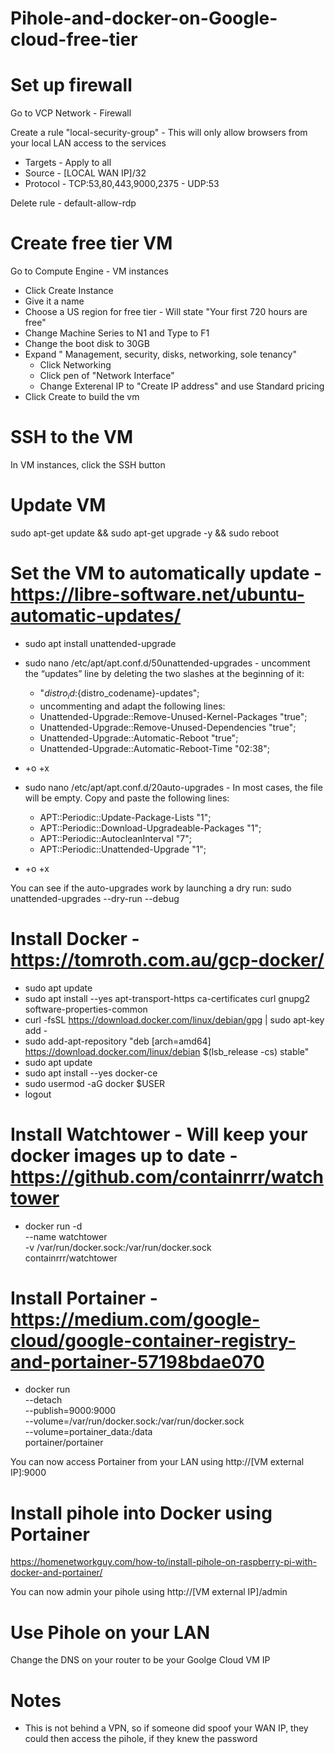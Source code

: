 # Pihole-and-docker-on-Google-cloud-free-tier

# Set up firewall
Go to VCP Network - Firewall
  
Create a rule "local-security-group" - This will only allow browsers from your local LAN access to the services
  - Targets - Apply to all
  - Source - [LOCAL WAN IP]/32
  - Protocol  - TCP:53,80,443,9000,2375
              - UDP:53

Delete rule - default-allow-rdp

# Create free tier VM
Go to Compute Engine - VM instances
  - Click Create Instance
  - Give it a name
  - Choose a US region for free tier - Will state "Your first 720 hours are free"
  - Change Machine Series to N1 and Type to F1
  - Change the boot disk to 30GB
  - Expand " Management, security, disks, networking, sole tenancy"
      - Click Networking
      - Click pen of "Network Interface"
      - Change Exterenal IP to "Create IP address" and use Standard pricing
  - Click Create to build the vm
  
# SSH to the VM
  In VM instances, click the SSH button
  
# Update VM
  sudo apt-get update && sudo apt-get upgrade -y && sudo reboot
  
# Set the VM to automatically update - https://libre-software.net/ubuntu-automatic-updates/

  - sudo apt install unattended-upgrade
  - sudo nano /etc/apt/apt.conf.d/50unattended-upgrades - uncomment the “updates” line by deleting the two slashes at the beginning of it:
    - "${distro_id}:${distro_codename}-updates";
    - uncommenting and adapt the following lines:
    - Unattended-Upgrade::Remove-Unused-Kernel-Packages "true";
    - Unattended-Upgrade::Remove-Unused-Dependencies "true"; 
    - Unattended-Upgrade::Automatic-Reboot "true";
    - Unattended-Upgrade::Automatic-Reboot-Time "02:38";
  - <ctrl>+o <enter> <ctrl>+x

  - sudo nano /etc/apt/apt.conf.d/20auto-upgrades - In most cases, the file will be empty. Copy and paste the following lines:
     - APT::Periodic::Update-Package-Lists "1";
     - APT::Periodic::Download-Upgradeable-Packages "1";
     - APT::Periodic::AutocleanInterval "7";
     - APT::Periodic::Unattended-Upgrade "1";
  - <ctrl>+o <enter> <ctrl>+x

  You can see if the auto-upgrades work by launching a dry run:
    sudo unattended-upgrades --dry-run --debug

# Install Docker - https://tomroth.com.au/gcp-docker/
  - sudo apt update
  - sudo apt install --yes apt-transport-https ca-certificates curl gnupg2 software-properties-common
  - curl -fsSL https://download.docker.com/linux/debian/gpg | sudo apt-key add -
  - sudo add-apt-repository "deb [arch=amd64] https://download.docker.com/linux/debian $(lsb_release -cs) stable"
  - sudo apt update
  - sudo apt install --yes docker-ce
  - sudo usermod -aG docker $USER
  - logout

# Install Watchtower - Will keep your docker images up to date - https://github.com/containrrr/watchtower
  - docker run -d \
    --name watchtower \
    -v /var/run/docker.sock:/var/run/docker.sock \
    containrrr/watchtower


# Install Portainer - https://medium.com/google-cloud/google-container-registry-and-portainer-57198bdae070
  - docker run \
    --detach \
    --publish=9000:9000 \
    --volume=/var/run/docker.sock:/var/run/docker.sock \
    --volume=portainer_data:/data \
    portainer/portainer
  
You can now access Portainer from your LAN using http://[VM external IP]:9000
  
# Install pihole into Docker using Portainer
  https://homenetworkguy.com/how-to/install-pihole-on-raspberry-pi-with-docker-and-portainer/

You can now admin your pihole using http://[VM external IP]/admin

# Use Pihole on your LAN
  Change the DNS on your router to be your Goolge Cloud VM IP
  
# Notes
- This is not behind a VPN, so if someone did spoof your WAN IP, they could then access the pihole, if they knew the password
